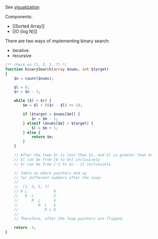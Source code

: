 See [visualization](https://www.cs.usfca.edu/~galles/visualization/Search.html)

Components:
- [[Sorted Array]]
- [[O (log N)]]

There are two ways of implementing binary search:
- iterative
- recursive

```php
/** check on [1, 3, 5, 7] */
function binarySearch(array $nums, int $target)
{
    $n = count($nums);

    $l = 0;
    $r = $n - 1;

    while ($l < $r) {
        $m = $l + (($r - $l) >> 1);

        if ($target < $nums[$m]) {
            $r = $m - 1;
        } elseif ($nums[$m] < $target) {
            $l = $m + 1;
        } else {
            return $m;
        }
    }

    // After the loop $r is less than $l, and $l is greater than $r
    // $l can be from [0 to $n] inclusively
    // $r can be from [-1 to $n - 1] inclusively

    // Table on where pointers end up 
    // for different numbers after the loop:
    // 
    //  [1, 3, 5, 7] 
    // R L            0
    //   R  L         2
    //      R  L      4
    //         R  L   6
    //            R L 8
    //
    // Therefore, after the loop pointers are flipped.

    return -1;
}
```